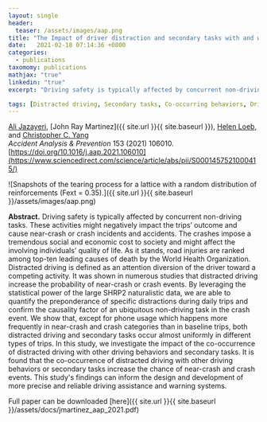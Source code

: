 ```yaml
---
layout: single
header:
  teaser: /assets/images/aap.png
title: "The Impact of driver distraction and secondary tasks with and without other co-occurring driving behaviors on the level of road traffic crashes"
date:   2021-02-18 07:14:36 +0800
categories: 
  - publications
taxomomy: publications
mathjax: "true"
linkedin: "true"
excerpt: "Driving safety is typically affected by concurrent non-driving tasks that might negatively impact the trips’ outcome and cause near-crash or crash accidents."

tags: [Distracted driving, Secondary tasks, Co-occurring behaviors, Driving behaviors]
---
```

[Ali Jazayeri](https://www.linkedin.com/in/ali-jazayeri/), [John Ray Martinez]({{ site.url }}{{ site.baseurl }}), [Helen Loeb](https://www.linkedin.com/in/helen-loeb-81240013/), and [Christopher C. Yang](http://cci.drexel.edu/faculty/cyang/index.html)<br/>
*Accident Analysis & Prevention* 153 (2021) 106010.<br/>
[https://doi.org/10.1016/j.aap.2021.106010](https://www.sciencedirect.com/science/article/abs/pii/S0001457521000415/)

![Snapshots of the tearing process for a lattice with a random distribution of reinforcements (Fext = 0.35).]({{ site.url }}{{ site.baseurl }}/assets/images/aap.png)

**Abstract.** Driving safety is typically affected by concurrent non-driving tasks. These activities might negatively impact the trips’ outcome and cause near-crash or crash incidents and accidents. The crashes impose a tremendous social and economic cost to society and might affect the involving individuals’ quality of life. As it stands, road injuries are ranked among top-ten leading causes of death by the World Health Organization. Distracted driving is defined as an attention diversion of the driver toward a competing activity. It was shown in numerous studies that distracted driving increase the probability of near-crash or crash events. By leveraging the statistical power of the large SHRP2 naturalistic data, we are able to quantify the preponderance of specific distractions during daily trips and confirm the causality factor of an ubiquitous non-driving task in the crash event. We show that, except for phone usage which happens more frequently in near-crash and crash categories than in baseline trips, both distracted driving and secondary tasks occur almost uniformly in different types of trips. In this study, we investigate the impact of the co-occurrence of distracted driving with other driving behaviors and secondary tasks. It is found that the co-occurrence of distracted driving with other driving behaviors or secondary tasks increase the chance of near-crash and crash events. This study's findings can inform the design and development of more precise and reliable driving assistance and warning systems.

Full paper can be downloaded [here]({{ site.url }}{{ site.baseurl }}/assets/docs/jmartinez_aap_2021.pdf)
